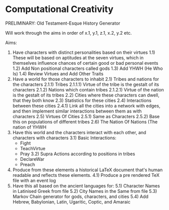 # Computational Creativity
PRELIMINARY: Old Testament-Esque History Generator

Will work through the aims in order of x.1, y.1, z.1, x.2, y.2 etc.

Aims:
1) Have characters with distinct personalities based on their virtues
  1.1) These will be based on aptitudes at the seven virtues, which in themselves influence chances of certain good or bad personal events
  1.2) Add Non positional characters called gods
  1.3) Add YHWH (He Who Is)
  1.4) Review Virtues and Add Other Traits
2) Have a world for those characters to inhabit
  2.1) Tribes and nations for the characters
    2.1.1) Tribes
      2.1.1.1) Virtue of the tribe is the gestalt of its characters
    2.1.2) Nations which contain tribes
      2.1.2.1) Virtue of the nation is the gestalt of its tribes
  2.2) Cities where these characters can dwell, that they both know
  2.3) Statistics for these cities
  2.4) Interactions between these cities
    2.4.1) Link all the cities into a network with edges, and then implement similar interactions between them as with characters
  2.5) Virtues Of Cities
    2.5.1) Same as Characters
    2.5.2) Base this on populations of different tribes
  2.6) The Nation Of Nations (The nation of YHWH
3) Have this world and the characters interact with each other, and characters with characters
  3.1) Basic Interactions:
    - Fight
    - TeachVirtue
    - Pray
  3.2) Supra Actions according to positions in tribes
    - DeclareWar
    - Preach
4) Produce from these elements a historical LaTeX document that's human readable and reflects these elements.
  4.1) Produce a pre rendered TeX file with an event log
5) Have this all based on the ancient languages for:
  5.1) Character Names in Latinised Greek from file
  5.2) City Names in the Same from file
  5.3) Markov Chain generator for gods, characters, and cities
  5.4) Add Hebrew, Babylonian, Latin, Ugaritic, Coptic, and Amaraic
